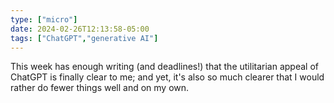 ```yaml
---
type: ["micro"]
date: 2024-02-26T12:13:58-05:00
tags: ["ChatGPT","generative AI"]
---
```

This week has enough writing (and deadlines!) that the utilitarian appeal of ChatGPT is finally clear to me; and yet, it's also so much clearer that I would rather do fewer things well and on my own.
